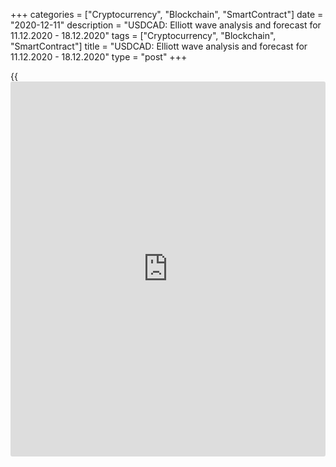 +++
categories = ["Cryptocurrency", "Blockchain", "SmartContract"]
date = "2020-12-11"
description = "USDCAD: Elliott wave analysis and forecast for 11.12.2020 - 18.12.2020"
tags = ["Cryptocurrency", "Blockchain", "SmartContract"]
title = "USDCAD: Elliott wave analysis and forecast for 11.12.2020 - 18.12.2020"
type = "post"
+++

{{<iframe id="large-banner" src="https://www.bounty.group/#slide=15.0" width="100%" height="600" scrolling="no" style="border: 0px solid rgb(216, 221, 230); border-radius: 3px;">}}

2020-12-11

2020-12-11

USDCAD: Elliott wave analysis and forecast for 11.12.2020 –
18.12.2020Alex Geuta

 **Main scenario:** consider short positions from corrections below the
level of 1.2900 with a target of 1.2600 – 1.2400.

 **Alternative scenario:** breakout and consolidation above the level of
1.2900 will allow the pair to continue rising to the levels of 1.3172 –
1.3301.

 **Analysis:** Daily time frame: wave (С) of 4 of larger degree
continues developing, with the first wave 1 of (C) and correction 2 of
(C) formed inside. On the H4 time frame, the third wave 3 of (C) is
forming. Inside it, there is a wave of smaller degree iii of 3 forming.
On the H1 time frame, wave (iii) of iii has been formed and local
correction (iv) of iii has been completed. If the presumption is
correct, the pair will continue to drop to the levels of 1.2600 –
1.2400. The level of 1.2900 is critical in this scenario, as the
breakout will enable the pair to continue rising to the levels of 1.3172
– 1.3301.

* * *

* * *

## Price chart of USDCAD in real time mode

The content of this article reflects the author’s opinion and does not
necessarily reflect the official position of LiteForex. The material
published on this page is provided for informational purposes only and
should not be considered as the provision of investment advice for the
purposes of Directive 2004/39/EC.

Rate this article:

{{value}}

( {{count}} {{title}} )